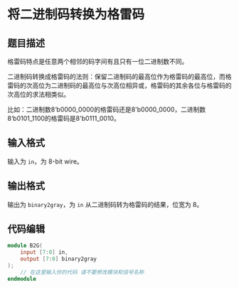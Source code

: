 # 将二进制码转换为格雷码

## 题目描述

格雷码特点是任意两个相邻的码字间有且只有一位二进制数不同。

二进制码转换成格雷码的法则：保留二进制码的最高位作为格雷码的最高位，而格雷码的次高位为二进制码的最高位与次高位相异或，格雷码的其余各位与格雷码的次高位的求法相类似。

比如：二进制数8‘b0000_0000的格雷码还是8'b0000_0000，二进制数8‘b0101_1100的格雷码是8'b0111_0010。

## 输入格式

输入为 `in`，为 8-bit wire。

## 输出格式

输出为 `binary2gray`，为 `in` 从二进制码转为格雷码的结果，位宽为 8。

## 代码编辑

```verilog
module B2G( 
    input [7:0] in, 
    output [7:0] binary2gray
);
    // 在这里输入你的代码 请不要修改模块和信号名称
endmodule
```